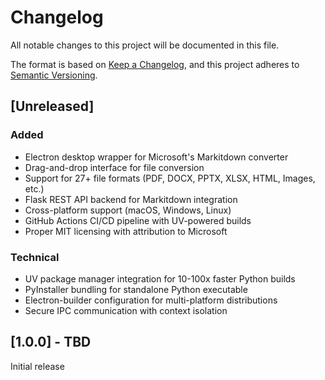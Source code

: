 # Changelog

All notable changes to this project will be documented in this file.

The format is based on [Keep a Changelog](https://keepachangelog.com/en/1.0.0/),
and this project adheres to [Semantic Versioning](https://semver.org/spec/v2.0.0.html).

## [Unreleased]

### Added
- Electron desktop wrapper for Microsoft's Markitdown converter
- Drag-and-drop interface for file conversion
- Support for 27+ file formats (PDF, DOCX, PPTX, XLSX, HTML, Images, etc.)
- Flask REST API backend for Markitdown integration
- Cross-platform support (macOS, Windows, Linux)
- GitHub Actions CI/CD pipeline with UV-powered builds
- Proper MIT licensing with attribution to Microsoft

### Technical
- UV package manager integration for 10-100x faster Python builds
- PyInstaller bundling for standalone Python executable
- Electron-builder configuration for multi-platform distributions
- Secure IPC communication with context isolation

## [1.0.0] - TBD

Initial release
